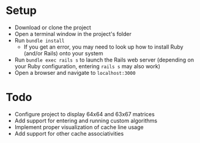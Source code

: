 # Setup

* Download or clone the project
* Open a terminal window in the project's folder
* Run `bundle install`
  * If you get an error, you may need to look up how to install Ruby (and/or Rails) onto your system
* Run `bundle exec rails s` to launch the Rails web server (depending on your Ruby configuration, entering `rails s` may also work)
* Open a browser and navigate to `localhost:3000`

# Todo
* Configure project to display 64x64 and 63x67 matrices
* Add support for entering and running custom algorithms
* Implement proper visualization of cache line usage
* Add support for other cache associativities
